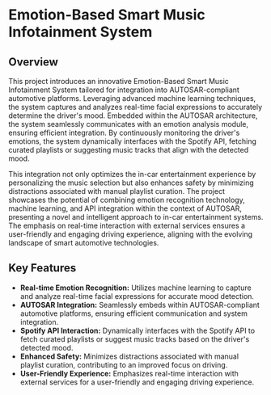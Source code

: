 # Emotion-Based Smart Music Infotainment System

## Overview

This project introduces an innovative Emotion-Based Smart Music Infotainment System tailored for integration into AUTOSAR-compliant automotive platforms. Leveraging advanced machine learning techniques, the system captures and analyzes real-time facial expressions to accurately determine the driver's mood. Embedded within the AUTOSAR architecture, the system seamlessly communicates with an emotion analysis module, ensuring efficient integration. By continuously monitoring the driver's emotions, the system dynamically interfaces with the Spotify API, fetching curated playlists or suggesting music tracks that align with the detected mood.

This integration not only optimizes the in-car entertainment experience by personalizing the music selection but also enhances safety by minimizing distractions associated with manual playlist curation. The project showcases the potential of combining emotion recognition technology, machine learning, and API integration within the context of AUTOSAR, presenting a novel and intelligent approach to in-car entertainment systems. The emphasis on real-time interaction with external services ensures a user-friendly and engaging driving experience, aligning with the evolving landscape of smart automotive technologies.

## Key Features

- **Real-time Emotion Recognition:** Utilizes machine learning to capture and analyze real-time facial expressions for accurate mood detection.
- **AUTOSAR Integration:** Seamlessly embeds within AUTOSAR-compliant automotive platforms, ensuring efficient communication and system integration.
- **Spotify API Interaction:** Dynamically interfaces with the Spotify API to fetch curated playlists or suggest music tracks based on the driver's detected mood.
- **Enhanced Safety:** Minimizes distractions associated with manual playlist curation, contributing to an improved focus on driving.
- **User-Friendly Experience:** Emphasizes real-time interaction with external services for a user-friendly and engaging driving experience.
